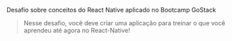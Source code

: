 Desafio sobre conceitos do React Native aplicado no Bootcamp GoStack 

>
> Nesse desafio, você deve criar uma aplicação para treinar o que você aprendeu até agora no React-Native!
>
